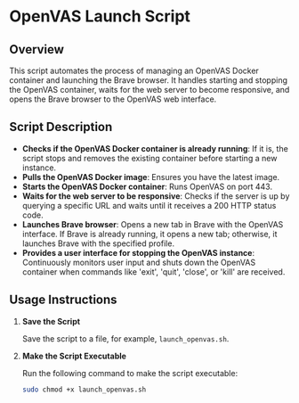 # OpenVAS Launch Script

## Overview

This script automates the process of managing an OpenVAS Docker container and launching the Brave browser. It handles starting and stopping the OpenVAS container, waits for the web server to become responsive, and opens the Brave browser to the OpenVAS web interface. 

## Script Description

- **Checks if the OpenVAS Docker container is already running**: If it is, the script stops and removes the existing container before starting a new instance.
- **Pulls the OpenVAS Docker image**: Ensures you have the latest image.
- **Starts the OpenVAS Docker container**: Runs OpenVAS on port 443.
- **Waits for the web server to be responsive**: Checks if the server is up by querying a specific URL and waits until it receives a 200 HTTP status code.
- **Launches Brave browser**: Opens a new tab in Brave with the OpenVAS interface. If Brave is already running, it opens a new tab; otherwise, it launches Brave with the specified profile.
- **Provides a user interface for stopping the OpenVAS instance**: Continuously monitors user input and shuts down the OpenVAS container when commands like 'exit', 'quit', 'close', or 'kill' are received.

## Usage Instructions

1. **Save the Script**

   Save the script to a file, for example, `launch_openvas.sh`.

2. **Make the Script Executable**

   Run the following command to make the script executable:
   ```bash
   sudo chmod +x launch_openvas.sh
